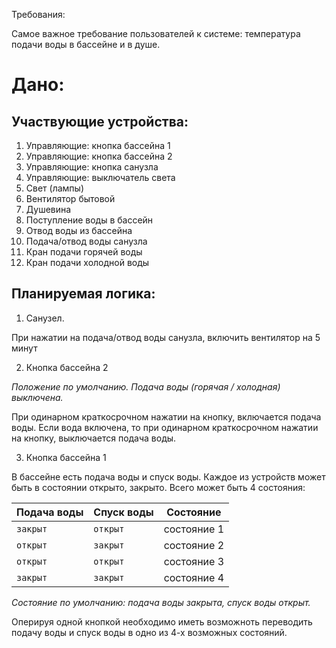 Требования:

Самое важное требование пользователей к системе: температура подачи воды в бассейне и в душе.

Дано:
=====

Участвующие устройства:
-----------------------
1. Управляющие: кнопка бассейна 1
2. Управляющие: кнопка бассейна 2
3. Управляющие: кнопка санузла
4. Управляющие: выключатель света
5. Свет (лампы)
6. Вентилятор бытовой
7. Душевина
8. Поступление воды в бассейн
9. Отвод воды из бассейна
10. Подача/отвод воды санузла
11. Кран подачи горячей воды
12. Кран подачи холодной воды

Планируемая логика:
-------------------

1. Санузел.

При нажатии на подача/отвод воды санузла, включить вентилятор на 5 минут

2. Кнопка бассейна 2

*Положение по умолчанию. Подача воды (горячая / холодная) выключена.*

При одинарном краткосрочном нажатии на кнопку, включается подача воды.
Если вода включена, то при одинарном краткосрочном нажатии на кнопку, выключается подача воды.

3. Кнопка бассейна 1

В бассейне есть подача воды и спуск воды. Каждое из устройств может быть в состоянии открыто, закрыто. Всего может быть 4 состояния:

Подача воды | Спуск воды | Состояние
--- | --- | ---
`закрыт` | `открыт` | состояние 1
`открыт` | `закрыт` | состояние 2
`открыт` | `открыт` | состояние 3
`закрыт` | `закрыт` | состояние 4

*Состояние по умолчанию: подача воды закрыта, спуск воды открыт.*

Оперируя одной кнопкой необходимо иметь возможноть переводить подачу воды и спуск воды в одно из 4-х возможных состояний.






